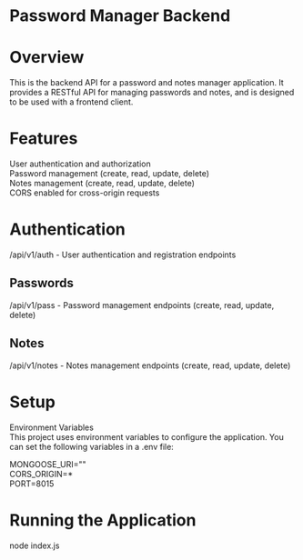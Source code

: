 # Password Manager Backend<br/>

# Overview<br/>
This is the backend API for a password and notes manager application. It provides a RESTful API for managing passwords and notes, and is designed to be used with a frontend client.<br/>

# Features<br/>
User authentication and authorization<br/>
Password management (create, read, update, delete)<br/>
Notes management (create, read, update, delete)<br/>
CORS enabled for cross-origin requests<br/>

# Authentication
/api/v1/auth - User authentication and registration endpoints<br/>
## Passwords<br/>
/api/v1/pass - Password management endpoints (create, read, update, delete)<br/>
## Notes<br/>
/api/v1/notes - Notes management endpoints (create, read, update, delete)<br/>

# Setup<br/>
Environment Variables<br/>
This project uses environment variables to configure the application. You can set the following variables in a .env file:<br/>

MONGOOSE_URI=""<br/>
CORS_ORIGIN=*<br/>
PORT=8015<br/>

# Running the Application
node index.js<br/>
